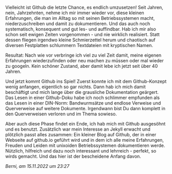 

Vielleicht ist Github die letzte Chance, es endlich umzusetzen! Seit Jahren, nein, Jahrzehnten, nehme ich mir immer wieder vor, diese kleinen Erfahrungen, die man im Alltag so mit seinen Betriebssystemen macht, niederzuschreiben und damit zu dokumentieren. Und das auch noch systematisch, konsequent und gut les- und auffindbar. Hab ich mir also schon seit ewigen Zeiten vorgenommen - und nie wirklich realisiert. Statt dessen fliegen irgendwo kleine Schmierzettel herum und chaotisch auf diversen Festplatten schlummern Textdateien mit kryptischen Namen. 

Resultat: Nach wie vor verbringe ich viel zu viel Zeit damit, meine eigenen Erfahrungen wiederzufinden oder neu machen zu müssen oder mal wieder zu googeln. Kein schöner Zustand, aber damit lebe ich jetzt seit über 40 Jahren.

Und jetzt kommt Github ins Spiel! Zuerst konnte ich mit dem Github-Konzept wenig anfangen, eigentlich so gar nichts. Dann hab ich mich damit beschäftigt und mich lange über die grausliche Dokumentation geärgert. Das Lesen in einer Github-Doku habe ich noch schlimmer empfunden als das Lesen in einer DIN-Norm: Bandwurmsätze und endlose Verweise und Querverweise auf weitere Dokumente. Irgendwann bist Du dann komplett in den Querverweisen verloren und im Thema sowieso.

Aber auch diese Phase findet ein Ende, ich hab mich mit Github ausgesöhnt und es benutzt. Zusätzlich war mein Interesse an Jekyll erwacht und plötzlich passt alles zusammen: Ein kleiner Blog auf Github, der in einer Webseite auf github.io geführt wird und in dem ich alle meine Erfahrungen, Freuden und Leiden mit unixoiden Betriebssystemen dokumentieren werde. Nützlich, hilfreich und dazu noch interessant und lehrreich - perfekt, so wirds gemacht. Und das hier ist der bescheidene Anfang davon.

*Berni, am 15.11.2022 um 23:27*

